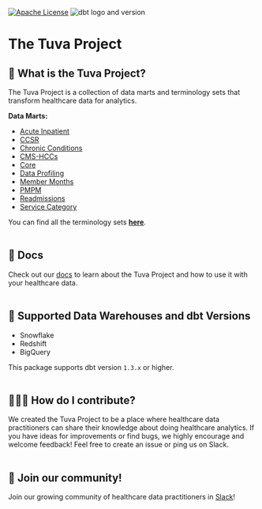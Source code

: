 [![Apache License](https://img.shields.io/badge/License-Apache%202.0-blue.svg)](https://opensource.org/licenses/Apache-2.0) ![dbt logo and version](https://img.shields.io/static/v1?logo=dbt&label=dbt-version&message=1.2.x&color=orange)
# The Tuva Project 

## 🧰  What is the Tuva Project?
The Tuva Project is a collection of data marts and terminology sets that transform healthcare data for analytics.

**Data Marts:**
- [Acute Inpatient](../the_tuva_project/models/acute_inpatient)
- [CCSR](../the_tuva_project/models/ccsr)
- [Chronic Conditions](../the_tuva_project/models/chronic_conditions)
- [CMS-HCCs](../the_tuva_project/models/cms_hcc)
- [Core](../the_tuva_project/models/core)
- [Data Profiling](../the_tuva_project/models/data_profiling)
- [Member Months](../the_tuva_project/models/member_months)
- [PMPM](../the_tuva_project/models/pmpm)
- [Readmissions](../the_tuva_project/models/readmissions)
- [Service Category](../the_tuva_project/models/service_category)

You can find all the terminology sets **[here](../the_tuva_project/seeds/terminology)**.
<br/><br/>

## 🔗  Docs
Check out our [docs](https://thetuvaproject.com/) to learn about the Tuva Project and how to use it with your healthcare data.
<br/><br/>

## 🔌  Supported Data Warehouses and dbt Versions
- Snowflake
- Redshift
- BigQuery

This package supports dbt version `1.3.x` or higher.
<br/><br/>

## 🙋🏻‍♀️ How do I contribute?
We created the Tuva Project to be a place where healthcare data practitioners can share their knowledge about doing healthcare analytics.  If you have ideas for improvements or find bugs, we highly encourage and welcome feedback! Feel free to create an issue or ping us on Slack.
<br/><br/>

## 🤝 Join our community!
Join our growing community of healthcare data practitioners in [Slack](https://join.slack.com/t/thetuvaproject/shared_invite/zt-16iz61187-G522Mc2WGA2mHF57e0il0Q)!
